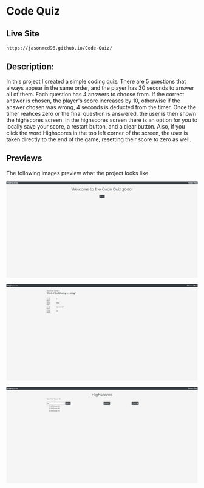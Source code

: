 # Code Quiz

## Live Site
```
https://jasonmcd96.github.io/Code-Quiz/
```

## Description:

In this project I created a simple coding quiz. There are 5 questions that always appear in the same order, and the player has 30 seconds to answer all of them. Each question has 4 answers to choose from. If the correct answer is chosen, the player's score increases by 10, otherwise if the answer chosen was wrong, 4 seconds is deducted from the timer. Once the timer reahces zero or the final question is answered, the user is then shown the highscores screen. In the highscores screen there is an option for you to locally save your score, a restart button, and a clear button. Also, if you click the word Highscores in the top left corner of the screen, the user is taken directly to the end of the game, resetting their score to zero as well.

## Previews

The following images preview what the project looks like

![preview 1](./images/preview1.png)

![preview 1](./images/preview2.png)

![preview 1](./images/preview3.png)
